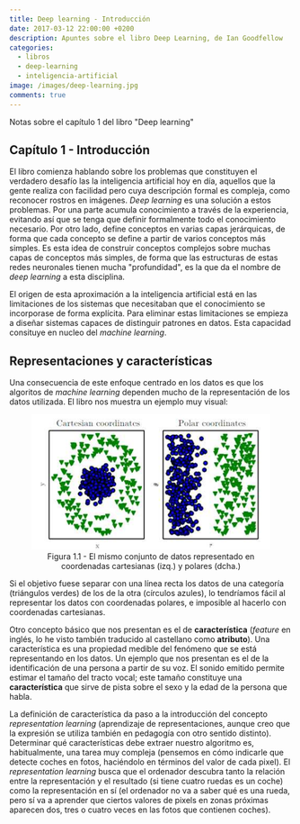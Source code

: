 ```yaml
---
title: Deep learning - Introducción
date: 2017-03-12 22:00:00 +0200
description: Apuntes sobre el libro Deep Learning, de Ian Goodfellow
categories:
  - libros
  - deep-learning
  - inteligencia-artificial
image: /images/deep-learning.jpg
comments: true
---
```

Notas sobre el capítulo 1 del libro "Deep learning"

## Capítulo 1 - Introducción

El libro comienza hablando sobre los problemas que constituyen el verdadero desafío las la inteligencia artificial hoy en día, aquellos que la gente realiza con facilidad pero cuya descripción formal es compleja, como reconocer rostros en imágenes. _Deep learning_ es una solución a estos problemas. Por una parte acumula conocimiento a través de la experiencia, evitando así que se tenga que definir formalmente todo el conocimiento necesario. Por otro lado, define conceptos en varias capas jerárquicas, de forma que cada concepto se define a partir de varios conceptos más simples. Es esta idea de construir conceptos complejos sobre muchas capas de conceptos más simples, de forma que las estructuras de estas redes neuronales tienen mucha "profundidad", es la que da el nombre de _deep learning_ a esta disciplina.

El origen de esta aproximación a la inteligencia artificial está en las limitaciones de los sistemas que necesitaban que el conocimiento se incorporase de forma explícita. Para eliminar estas limitaciones se empieza a diseñar sistemas capaces de distinguir patrones en datos. Esta capacidad consituye en nucleo del _machine learning_.

## Representaciones y características
Una consecuencia de este enfoque centrado en los datos es que los algoritos de _machine learning_ dependen mucho de la representación de los datos utilizada. El libro nos muestra un ejemplo muy visual: 
<div style="text-align:center">
    <figure>
        <img alt="Figura 1.1 - El mismo conjunto de datos representado en coordenadas cartesianas (izq.) y polares (dcha.)" src ="/images/DL/Fig1.1.jpg" />
        <figcaption>Figura 1.1 - El mismo conjunto de datos representado en coordenadas cartesianas (izq.) y polares (dcha.)</figcaption>
    </figure>
</div>
Si el objetivo fuese separar con una línea recta los datos de una categoría (triángulos verdes) de los de la otra (círculos azules), lo tendríamos fácil al representar los datos con coordenadas polares, e imposible al hacerlo con coordenadas cartesianas.

Otro concepto básico que nos presentan es el de **característica** (_feature_ en inglés, lo he visto también traducido al castellano como **atributo**). Una característica es una propiedad medible del fenómeno que se está representando en los datos. Un ejemplo que nos presentan es el de la identificación de una persona a partir de su voz. El sonido emitido permite estimar el tamaño del tracto vocal; este tamaño constituye una **característica** que sirve de pista sobre el sexo y la edad de la persona que habla. 

La definición de característica da paso a la introducción del concepto _representation learning_ (aprendizaje de representaciones, aunque creo que la expresión se utiliza también en pedagogía con otro sentido distinto). Determinar qué características debe extraer nuestro algoritmo es, habitualmente, una tarea muy compleja (pensemos en cómo indicarle que detecte coches en fotos, haciéndolo en términos del valor de cada pixel). El _representation learning_ busca que el ordenador descubra tanto la relación entre la representación y el resultado (si tiene cuatro ruedas es un coche) como la representación en sí (el ordenador no va a saber qué es una rueda, pero sí va a aprender que ciertos valores de pixels en zonas próximas aparecen dos, tres o cuatro veces en las fotos que contienen coches).

